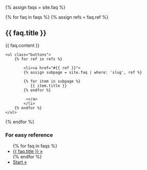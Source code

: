 ---
---
{% assign faqs = site.faq %}


{% for faq in faqs %}
{% assign refs = faq.ref %}
<div class="section" id="{{ faq.slug }}">
	<h2 class="statement">{{ faq.title }}</h2>
	{{ faq.content }}  

	<ul class="buttons">
		{% for ref in refs %}

			<li><a href="#{{ ref }}">
			{% assign subpage = site.faq | where: 'slug', ref %}

			{% for item in subpage %}
			   {{ item.title }}
			{% endfor %}

			 »</a>
			</li>
		{% endfor %}
	</ul>
</div>
{% endfor %}


<h3>For easy reference</h3>
<ul>
	{% for faq in faqs %}
	<li><a href="#{{ faq.slug }}">{{ faq.title }} »</a></li>
	{% endfor %}
	<li><a href="{{ site.baseurl }}/">Start »</a></li>
</ul>